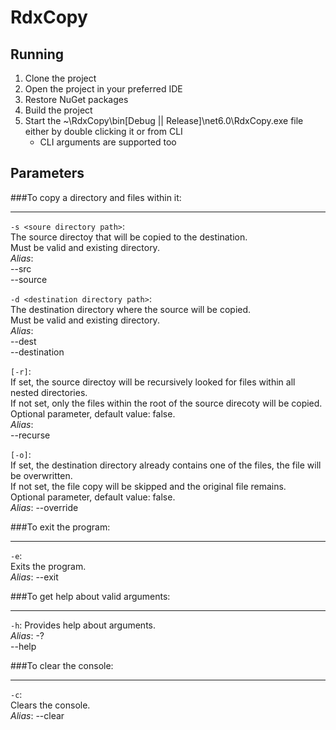 # RdxCopy

## Running
1. Clone the project
2. Open the project in your preferred IDE
3. Restore NuGet packages
4. Build the project
5. Start the ~\RdxCopy\bin\[Debug || Release]\net6.0\RdxCopy.exe file either by double clicking it or from CLI
   * CLI arguments are supported too



## Parameters
###To copy a directory and files within it:  
 
----
```-s <soure directory path>```:   
The source directoy that will be copied to the destination.  
Must be valid and existing directory.  
*Alias*:  
--src  
--source  
  
```-d <destination directory path>```:  
The destination directory where the source will be copied.  
Must be valid and existing directory.  
*Alias*:  
--dest  
--destination  
  
```[-r]```:  
If set, the source directoy will be recursively looked for files within all nested directories.  
If not set, only the files within the root of the source direcoty will be copied.  
Optional parameter, default value: false.  
*Alias*:  
--recurse  
  
```[-o]```:  
If set, the destination directory already contains one of the files, the file will be overwritten.  
If not set, the file copy will be skipped and the original file remains.  
Optional parameter, default value: false.  
*Alias*:
--override  
  

###To exit the program:  
 
----
```-e```:  
Exits the program.  
*Alias*:
--exit  
  

###To get help about valid arguments:  
 
----
```-h```:
Provides help about arguments.  
*Alias*:
-?  
--help  
  

###To clear the console:  
 
----
```-c```:  
Clears the console.  
*Alias*:
--clear  